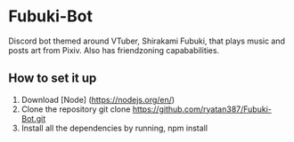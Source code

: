 # Fubuki-Bot 

Discord bot themed around VTuber, Shirakami Fubuki, that plays music and posts art from Pixiv. Also has friendzoning capababilities. 

## How to set it up 
1) Download [Node] (https://nodejs.org/en/) 
2) Clone the repository
git clone https://github.com/ryatan387/Fubuki-Bot.git
3) Install all the dependencies by running, 
npm install
